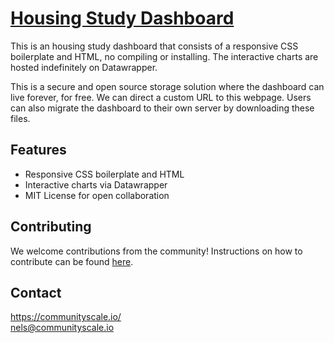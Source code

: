 # [Housing Study Dashboard](https://communityscale.github.io/FRCOG/)
  
This is an housing study dashboard that consists of a responsive CSS boilerplate and HTML, no compiling or installing. The interactive charts are hosted indefinitely on Datawrapper. 

This is a secure and open source storage solution where the dashboard can live forever, for free. We can direct a custom URL to this webpage. Users can also migrate the dashboard to their own server by downloading these files.

## Features
- Responsive CSS boilerplate and HTML
- Interactive charts via Datawrapper
- MIT License for open collaboration

## Contributing
We welcome contributions from the community! Instructions on how to contribute can be found [here](/CONTRIBUTING.md).

## Contact
https://communityscale.io/  
nels@communityscale.io  
